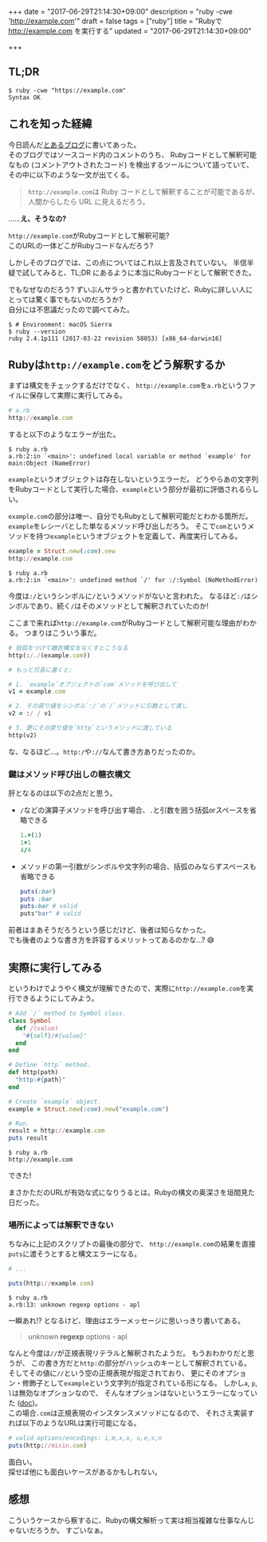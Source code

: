 +++
date = "2017-06-29T21:14:30+09:00"
description = "ruby -cwe 'http://example.com'"
draft = false
tags = ["ruby"]
title = "Rubyで http://example.com を実行する"
updated = "2017-06-29T21:14:30+09:00"

+++

## TL;DR

```shell
$ ruby -cwe "https://example.com"
Syntax OK
```

## これを知った経緯

今日読んだ[とあるブログ][blog_dont_comment]に書いてあった。  
そのブログではソースコード内のコメントのうち、
Rubyコードとして解釈可能なもの (コメントアウトされたコード) を検出するツールについて語っていて、
その中に以下のような一文が出てくる。

[blog_dont_comment]: http://pocke.hatenablog.com/entry/2017/04/15/130331

> `http://example.com`は Ruby コードとして解釈することが可能であるが、人間からしたら URL に見えるだろう。


......**え、そうなの?**

`http://example.com`がRubyコードとして解釈可能?  
このURLの一体どこがRubyコードなんだろう?  

しかしそのブログでは、この点についてはこれ以上言及されていない。
半信半疑で試してみると、TL;DR にあるように本当にRubyコードとして解釈できた。

でもなぜなのだろう? 
ずいぶんサラっと書かれていたけど、Rubyに詳しい人にとっては驚く事でもないのだろうか?  
自分には不思議だったので調べてみた。

```shell
$ # Environment: macOS Sierra
$ ruby --version
ruby 2.4.1p111 (2017-03-22 revision 58053) [x86_64-darwin16]
```

## Rubyは`http://example.com`をどう解釈するか

まずは構文をチェックするだけでなく、
`http://example.com`を`a.rb`というファイルに保存して実際に実行してみる。

```ruby
# a.rb
http://example.com
```

すると以下のようなエラーが出た。

```shell
$ ruby a.rb
a.rb:2:in `<main>': undefined local variable or method `example' for main:Object (NameError)
```

`example`というオブジェクトは存在しないというエラーだ。
どうやらあの文字列をRubyコードとして実行した場合、`example`という部分が最初に評価されるらしい。

`example.com`の部分は唯一、自分でもRubyとして解釈可能だとわかる箇所だ。
`example`をレシーバとした単なるメソッド呼び出しだろう。
そこで`com`というメソッドを持つ`example`というオブジェクトを定義して、再度実行してみる。

```ruby
example = Struct.new(:com).new
http://example.com
```

```shell
$ ruby a.rb
a.rb:2:in `<main>': undefined method `/' for :/:Symbol (NoMethodError)
```

今度は`:/`というシンボルに`/`というメソッドがないと言われた。
なるほど`:/`はシンボルであり、続く`/`はそのメソッドとして解釈されていたのか!

ここまで来れば`http://example.com`がRubyコードとして解釈可能な理由がわかる。
つまりはこういう事だ。

```ruby
# 括弧をつけて糖衣構文をなくすとこうなる
http(:/./(example.com))

# もっと冗長に書くと:

# 1. `example`オブジェクトの`com`メソッドを呼び出して
v1 = example.com

# 2. その戻り値をシンボル`:/`の`/`メソッドに引数として渡し
v2 = :/ / v1

# 3. 更にその戻り値を`http`というメソッドに渡している
http(v2)
```

な、なるほど...。`http:/`や`://`なんて書き方ありだったのか。

### 鍵はメソッド呼び出しの糖衣構文

肝となるのは以下の2点だと思う。

- `/`などの演算子メソッドを呼び出す場合、`.`と引数を囲う括弧orスペースを省略できる

    ```ruby
    1.+(1)
    1+1
    4/4
    ```

- メソッドの第一引数がシンボルや文字列の場合、括弧のみならずスペースも省略できる

    ```ruby
    puts(:bar)
    puts :bar
    puts:bar # valid
    puts"bar" # valid
    ```

前者はまあそうだろうという感じだけど、後者は知らなかった。  
でも後者のような書き方を許容するメリットってあるのかな...? 😅 

## 実際に実行してみる

というわけでようやく構文が理解できたので、実際に`http://example.com`を実行できるようにしてみよう。

```ruby
# Add `/` method to Symbol class.
class Symbol
  def /(value)
    "#{self}/#{value}"
  end
end

# Define `http` method.
def http(path)
  "http:#{path}"
end

# Create `example` object.
example = Struct.new(:com).new("example.com")

# Run.
result = http://example.com
puts result
```

```shell
$ ruby a.rb
http://example.com
```

できた!

まさかただのURLが有効な式になりうるとは。Rubyの構文の奥深さを垣間見た日だった。

### 場所によっては解釈できない

ちなみに上記のスクリプトの最後の部分で、
`http://example.com`の結果を直接`puts`に渡そうとすると構文エラーになる。

```ruby
# ...

puts(http://example.com)
```

```shell
$ ruby a.rb
a.rb:13: unknown regexp options - apl
```

一瞬あれ!? となるけど、理由はエラーメッセージに思いっきり書いてある。

> unknown **regexp** options - apl

なんと今度は`//`が正規表現リテラルと解釈されたようだ。
もうおわかりだと思うが、
この書き方だと`http:`の部分がハッシュのキーとして解釈されている。
そしてその値に`//`という空の正規表現が指定されており、
更にそのオプション・修飾子として`example`という文字列が指定されている形になる。
しかし`a`, `p`, `l`は無効なオプションなので、
そんなオプションはないというエラーになっていた ([doc][rubydoc-regexp])。  
この場合`.com`は正規表現のインスタンスメソッドになるので、
それさえ実装すれば以下のようなURLは実行可能になる。

[rubydoc-regexp]: https://ruby-doc.org/core-2.4.1/Regexp.html#class-Regexp-label-Options

```ruby
# valid options/encodings: i,m,x,o, u,e,s,n
puts(http://mixin.com)
```

面白い。  
探せば他にも面白いケースがあるかもしれない。

## 感想

こういうケースから察するに、Rubyの構文解析って実は相当複雑な仕事なんじゃないだろうか。
すごいなぁ。
